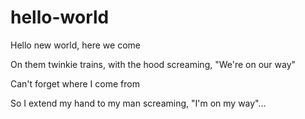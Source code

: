 # hello-world

Hello new world, here we come 

On them twinkie trains, with the hood screaming, "We're on our way"

Can't forget where I come from

So I extend my hand to my man screaming, "I'm on my way"… 
